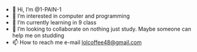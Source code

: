 - 👋 Hi, I’m @1-PAIN-1
- 👀 I’m interested in computer and programming
- 🌱 I’m currently learning in 9 class
- 💞️ I’m looking to collaborate on nothing just study. Maybe someone can help me on studding
- 📫 How to reach me e-mail lolcoffee48@gmail.com 

<!---
1-PAIN-1/1-PAIN-1 is a ✨ special ✨ repository because its `README.md` (this file) appears on your GitHub profile.
You can click the Preview link to take a look at your changes.
--->
